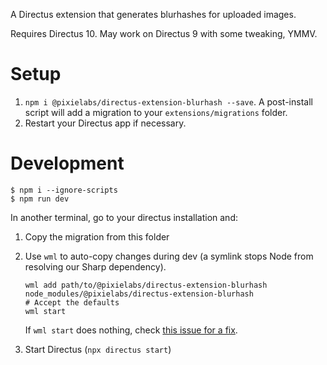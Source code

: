 A Directus extension that generates blurhashes for uploaded images.

Requires Directus 10. May work on Directus 9 with some tweaking, YMMV.

# Setup

1. `npm i @pixielabs/directus-extension-blurhash --save`. A post-install script
   will add a migration to your `extensions/migrations` folder.
2. Restart your Directus app if necessary.

# Development

```
$ npm i --ignore-scripts
$ npm run dev
```

In another terminal, go to your directus installation and:

1. Copy the migration from this folder
2. Use `wml` to auto-copy changes during dev (a symlink stops Node from 
   resolving our Sharp dependency).

   ```
   wml add path/to/@pixielabs/directus-extension-blurhash node_modules/@pixielabs/directus-extension-blurhash
   # Accept the defaults
   wml start
   ```

   If `wml start` does nothing, check [this issue for a fix](https://github.com/wix-incubator/wml/issues/48).

2. Start Directus (`npx directus start`)
